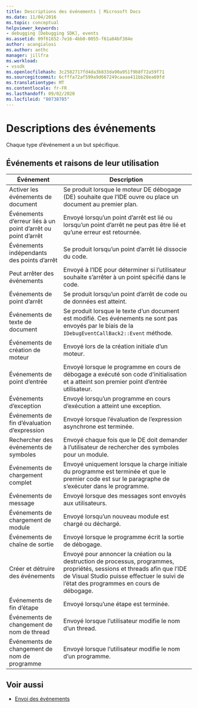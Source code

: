 ```yaml
---
title: Descriptions des événements | Microsoft Docs
ms.date: 11/04/2016
ms.topic: conceptual
helpviewer_keywords:
- debugging [Debugging SDK], events
ms.assetid: 09f61652-7e16-4bb0-8055-f61a84bf384e
author: acangialosi
ms.author: anthc
manager: jillfra
ms.workload:
- vssdk
ms.openlocfilehash: 3c2582717fd4da3b833da90a951f9b8f72a59f71
ms.sourcegitcommit: 6cfffa72af599a9d667249caaaa411bb28ea69fd
ms.translationtype: MT
ms.contentlocale: fr-FR
ms.lasthandoff: 09/02/2020
ms.locfileid: "80738785"
---
```

# <a name="event-descriptions"></a>Descriptions des événements
Chaque type d’événement a un but spécifique.

## <a name="events-and-the-reasons-for-their-use"></a>Événements et raisons de leur utilisation

|Événement|Description|
|-----------|-----------------|
|Activer les événements de document|Se produit lorsque le moteur DE débogage (DE) souhaite que l’IDE ouvre ou place un document au premier plan.|
|Événements d’erreur liés à un point d’arrêt ou point d’arrêt|Envoyé lorsqu’un point d’arrêt est lié ou lorsqu’un point d’arrêt ne peut pas être lié et qu’une erreur est retournée.|
|Événements indépendants des points d’arrêt|Se produit lorsqu’un point d’arrêt lié dissocie du code.|
|Peut arrêter des événements|Envoyé à l’IDE pour déterminer si l’utilisateur souhaite s’arrêter à un point spécifié dans le code.|
|Événements de point d’arrêt|Se produit lorsqu’un point d’arrêt de code ou de données est atteint.|
|Événements de texte de document|Se produit lorsque le texte d’un document est modifié. Ces événements ne sont pas envoyés par le biais de la `IDebugEventCallBack2::Event` méthode.|
|Événements de création de moteur|Envoyé lors de la création initiale d’un moteur.|
|Événements de point d’entrée|Envoyé lorsque le programme en cours de débogage a exécuté son code d’initialisation et a atteint son premier point d’entrée utilisateur.|
|Événements d’exception|Envoyé lorsqu’un programme en cours d’exécution a atteint une exception.|
|Événements de fin d’évaluation d’expression|Envoyé lorsque l’évaluation de l’expression asynchrone est terminée.|
|Rechercher des événements de symboles|Envoyé chaque fois que le DE doit demander à l’utilisateur de rechercher des symboles pour un module.|
|Événements de chargement complet|Envoyé uniquement lorsque la charge initiale du programme est terminée et que le premier code est sur le paragraphe de s’exécuter dans le programme.|
|Événements de message|Envoyé lorsque des messages sont envoyés aux utilisateurs.|
|Événements de chargement de module|Envoyé lorsqu’un nouveau module est chargé ou déchargé.|
|Événements de chaîne de sortie|Envoyé lorsque le programme écrit la sortie de débogage.|
|Créer et détruire des événements|Envoyé pour annoncer la création ou la destruction de processus, programmes, propriétés, sessions et threads afin que l’IDE de Visual Studio puisse effectuer le suivi de l’état des programmes en cours de débogage.|
|Événements de fin d’étape|Envoyé lorsqu’une étape est terminée.|
|Événements de changement de nom de thread|Envoyé lorsque l’utilisateur modifie le nom d’un thread.|
|Événements de changement de nom de programme|Envoyé lorsque l’utilisateur modifie le nom d’un programme.|

## <a name="see-also"></a>Voir aussi
- [Envoi des événements](../../extensibility/debugger/sending-events.md)
